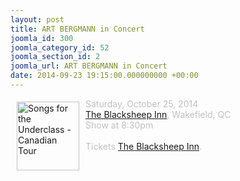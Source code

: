 ```yaml
---
layout: post
title: ART BERGMANN in Concert
joomla_id: 300
joomla_category_id: 52
joomla_section_id: 2
joomla_url: ART BERGMANN in Concert
date: 2014-09-23 19:15:00.000000000 +00:00
---
```

<img src="images/stories/front_page/songs_for_the_underclass_canadian_tour.jpg" style="float: left; width: 100px; height: 110px; margin: 5px 10px" height="110" width="100" title="Songs for the Underclass - Canadian Tour" alt="Songs for the Underclass - Canadian Tour" /><span style="color: #c0c0c0">
Saturday, October 25, 2014</span><br />
<span style="color: #c0c0c0"><a href="http://www.theblacksheepinn.com/eventperformances.asp?evt=456" target="_blank">The Blacksheep Inn</a>, Wakefield, QC<br />
Show at 8:30pm<br />
<br />
Tickets </span><span style="color: #c0c0c0"><a href="http://www.theblacksheepinn.com/eventperformances.asp?evt=456" target="_blank">The Blacksheep Inn</a>.
</span>
<br />
